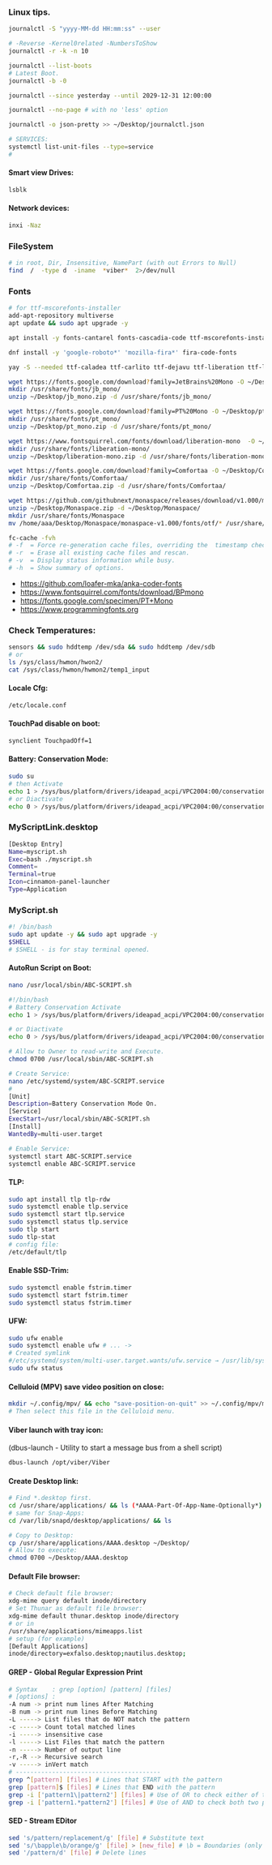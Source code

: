 ### Linux tips.

```sh
journalctl -S "yyyy-MM-dd HH:mm:ss" --user

# -Reverse -Kernel0related -NumbersToShow
journalctl -r -k -n 10

journalctl --list-boots
# Latest Boot.
journalctl -b -0

journalctl --since yesterday --until 2029-12-31 12:00:00

journalctl --no-page # with no 'less' option

journalctl -o json-pretty >> ~/Desktop/journalctl.json

# SERVICES:
systemctl list-unit-files --type=service
#
```

#### Smart view Drives:
```sh
lsblk
```

#### Network devices:
```sh
inxi -Naz
```

### FileSystem
```sh
# in root, Dir, Insensitive, NamePart (with out Errors to Null)
find  /  -type d  -iname  *viber*  2>/dev/null
```

### Fonts
```sh
# for ttf-mscorefonts-installer
add-apt-repository multiverse 
apt update && sudo apt upgrade -y

apt install -y fonts-cantarel fonts-cascadia-code ttf-mscorefonts-installer

dnf install -y 'google-roboto*' 'mozilla-fira*' fira-code-fonts

yay -S --needed ttf-caladea ttf-carlito ttf-dejavu ttf-liberation ttf-linux-libertine-g adobe-source-code-pro-fonts adobe-source-sans-pro-fonts adobe-source-serif-pro-fonts ttf-fira-code

wget https://fonts.google.com/download?family=JetBrains%20Mono -O ~/Desktop/jb_mono.zip
mkdir /usr/share/fonts/jb_mono/
unzip ~/Desktop/jb_mono.zip -d /usr/share/fonts/jb_mono/

wget https://fonts.google.com/download?family=PT%20Mono -O ~/Desktop/pt_mono.zip
mkdir /usr/share/fonts/pt_mono/
unzip ~/Desktop/pt_mono.zip -d /usr/share/fonts/pt_mono/

wget https://www.fontsquirrel.com/fonts/download/liberation-mono  -O ~/Desktop/liberation-mono.zip
mkdir /usr/share/fonts/liberation-mono/
unzip ~/Desktop/liberation-mono.zip -d /usr/share/fonts/liberation-mono/

wget https://fonts.google.com/download?family=Comfortaa -O ~/Desktop/Comfortaa.zip
mkdir /usr/share/fonts/Comfortaa/
unzip ~/Desktop/Comfortaa.zip -d /usr/share/fonts/Comfortaa/

wget https://github.com/githubnext/monaspace/releases/download/v1.000/monaspace-v1.000.zip -O ~/Desktop/Monaspace.zip
unzip ~/Desktop/Monaspace.zip -d ~/Desktop/Monaspace/
mkdir /usr/share/fonts/Monaspace
mv /home/aaa/Desktop/Monaspace/monaspace-v1.000/fonts/otf/* /usr/share/fonts/Monaspace/

fc-cache -fvh
# -f  = Force re-generation cache files, overriding the  timestamp checking.
# -r  = Erase all existing cache files and rescan.
# -v  = Display status information while busy.
# -h  = Show summary of options.
```
- https://github.com/loafer-mka/anka-coder-fonts
- https://www.fontsquirrel.com/fonts/download/BPmono
- https://fonts.google.com/specimen/PT+Mono
- https://www.programmingfonts.org


### Check Temperatures:
```sh
sensors && sudo hddtemp /dev/sda && sudo hddtemp /dev/sdb
# or
ls /sys/class/hwmon/hwon2/
cat /sys/class/hwmon/hwmon2/temp1_input
```

#### Locale Cfg:
```sh
/etc/locale.conf
```

#### TouchPad disable on boot:
```sh
synclient TouchpadOff=1
```

#### Battery: Conservation Mode:
```sh
sudo su
# then Activate
echo 1 > /sys/bus/platform/drivers/ideapad_acpi/VPC2004:00/conservation_mode
# or Diactivate
echo 0 > /sys/bus/platform/drivers/ideapad_acpi/VPC2004:00/conservation_mode
```

### MyScriptLink.desktop
```sh
[Desktop Entry]
Name=myscript.sh
Exec=bash ./myscript.sh
Comment=
Terminal=true
Icon=cinnamon-panel-launcher
Type=Application
```
### MyScript.sh
```sh
#! /bin/bash
sudo apt update -y && sudo apt upgrade -y
$SHELL  
# $SHELL - is for stay terminal opened.
```

#### AutoRun Script on Boot:
```sh
nano /usr/local/sbin/ABC-SCRIPT.sh

#!/bin/bash
# Battery Conservation Activate
echo 1 > /sys/bus/platform/drivers/ideapad_acpi/VPC2004:00/conservation_mode

# or Diactivate
echo 0 > /sys/bus/platform/drivers/ideapad_acpi/VPC2004:00/conservation_mode

# Allow to Owner to read-write and Execute.
chmod 0700 /usr/local/sbin/ABC-SCRIPT.sh

# Create Service:
nano /etc/systemd/system/ABC-SCRIPT.service
#
[Unit]
Description=Battery Conservation Mode On.
[Service]
ExecStart=/usr/local/sbin/ABC-SCRIPT.sh
[Install]
WantedBy=multi-user.target

# Enable Service:
systemctl start ABC-SCRIPT.service
systemctl enable ABC-SCRIPT.service
```

#### TLP:
```sh
sudo apt install tlp tlp-rdw
sudo systemctl enable tlp.service
sudo systemctl start tlp.service
sudo systemctl status tlp.service
sudo tlp start
sudo tlp-stat
# config file:
/etc/default/tlp
```

#### Enable SSD-Trim:
```sh
sudo systemctl enable fstrim.timer
sudo systemctl start fstrim.timer
sudo systemctl status fstrim.timer
```

#### UFW:
```sh
sudo ufw enable
sudo systemctl enable ufw # ... ->
# Created symlink 
#/etc/systemd/system/multi-user.target.wants/ufw.service → /usr/lib/systemd/system/ufw.service
sudo ufw status
```

#### Celluloid (MPV) save video position on close:
```sh
mkdir ~/.config/mpv/ && echo "save-position-on-quit" >> ~/.config/mpv/mpv.conf
# Then select this file in the Celluloid menu.
```

#### Viber launch with tray icon:
(dbus-launch - Utility to start a message bus from a shell script)
```sh
dbus-launch /opt/viber/Viber
```

#### Create Desktop link:
```sh
# Find *.desktop first.
cd /usr/share/applications/ && ls (*AAAA-Part-Of-App-Name-Optionally*)
# same for Snap-Apps:
cd /var/lib/snapd/desktop/applications/ && ls

# Copy to Desktop:
cp /usr/share/applications/AAAA.desktop ~/Desktop/
# Allow to execute:
chmod 0700 ~/Desktop/AAAA.desktop
```

#### Default File browser:
```sh
# Check default file browser:
xdg-mime query default inode/directory
# Set Thunar as default file browser:
xdg-mime default thunar.desktop inode/directory
# or in
/usr/share/applications/mimeapps.list 
# setup (for example)
[Default Applications]
inode/directory=exfalso.desktop;nautilus.desktop;
```

#### GREP - Global Regular Expression Print
```sh
# Syntax    : grep [option] [pattern] [files]
# [options] :
-A num -> print num lines After Matching
-B num -> print num lines Before Matching
-L -----> List files that do NOT match the pattern
-c -----> Count total matched lines
-i -----> insensitive case
-l -----> List Files that match the pattern
-n -----> Number of output line
-r,-R --> Recursive search
-v -----> inVert match
# ----------------------------------------
grep ^[pattern] [files] # Lines that START with the pattern
grep [pattern]$ [files] # Lines that END with the pattern
grep -i ['pattern1\|pattern2'] [files] # Use of OR to check either of two patterns
grep -i ['pattern1.*pattern2'] [files] # Use of AND to check both two patterns
```

#### SED - Stream EDitor
```sh
sed 's/pattern/replacement/g' [file] # Substitute text 
sed 's/\bapple\b/orange/g' [file] > [new_file] # \b = Boundaries (only absolute! match)
sed '/pattern/d' [file] # Delete lines
```